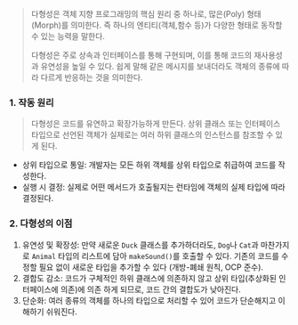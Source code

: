 > 다형성은 객체 지향 프로그래밍의 핵심 원리 중 하나로, 많은(Poly) 형태(Morph)를 의미한다.
> 즉 하나의 엔티티(객체,함수 등)가 다양한 형태로 동작할 수 있는 능력을 말한다.
> 
>다형성은 주로 상속과 인터페이스를 통해 구현되며, 이를 통해 코드의 재사용성과 유연성을 높일 수 있다.
>쉽게 말해 같은 메시지를 보내더라도 객체의 종류에 따라 다르게 반응하는 것을 의미한다.


### 1. 작동 원리

> 다형성은 코드를 유연하고 확장가능하게 만든다. 상위 클래스 또는 인터페이스 타입으로 선언된 객체가 실제로는 여러 하위 클래스의 인스턴스를 참조할 수 있게 된다.

- 상위 타입으로 통일: 개발자는 모든 하위 객체를 상위 타입으로 취급하여 코드를 작성한다.
- 실행 시 결정: 실제로 어떤 메서드가 호출될지는 런타임에 객체의 실제 타입에 따라 결정된다.

### 2. 다형성의 이점

1. 유연성 및 확장성: 만약 새로운 `Duck` 클래스를 추가하더라도, `Dog`나 `Cat`과 마찬가지로 `Animal` 타입의 리스트에 담아 `makeSound()`를 호출할 수 있다. 기존의 코드를 수정할 필요 없이 새로운 타입을 추가할 수 있다 (개방-폐쇄 원칙, OCP 준수).
2. 결합도 감소: 코드가 구체적인 하위 클래스에 의존하지 않고 상위 타입(추상화된 인터페이스에 의존)에 의존 하게 되므로, 코드 간의 결합도가 낮아진다.
3. 단순화: 여러 종류의 객체를 하나의 타입으로 처리할 수 있어 코드가 단순해지고 이해하기 쉬워진다.
